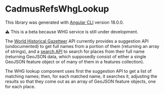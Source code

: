# CadmusRefsWhgLookup

This library was generated with [Angular CLI](https://github.com/angular/angular-cli) version 18.0.0.

⚠️ This is a beta because WHG service is still under development.

The [World Historical Gazetteer](https://whgazetteer.org/) API currently provides a suggestion API (undocumented) to get full names from a portion of them (returning an array of strings), and a [search API](https://whgazetteer.org/usingapi/) to search for places from their full name (returning GeoJSON data, which supposedly consist of either a single GeoJSON feature object or of many of them in a features collection).

The WHG lookup component uses first the suggestion API to get a list of matching names; then, for each matched name, it searches it, adjusting the results so that they come out as an array of GeoJSON feature objects, one for each place.
